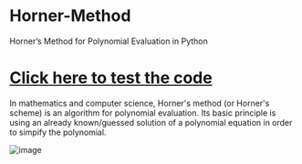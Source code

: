 # Horner-Method
Horner’s Method for Polynomial Evaluation in Python

# [Click here to test the code](https://replit.com/@IM1419/Horner-Method#main.py)

In mathematics and computer science, Horner's method (or Horner's scheme) is an algorithm for polynomial evaluation.
Its basic principle is using an already known/guessed solution of a polynomial equation in order to simpify the polynomial.

![image](https://user-images.githubusercontent.com/114011447/201598336-8ae1aec6-4c5e-42dc-a8ac-2974c49ce722.png)
